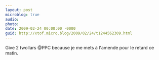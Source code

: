 ```yaml
---
layout: post
microblog: true
audio: 
photo: 
date: 2009-02-24 00:00:00 -0000
guid: http://xtof.micro.blog/2009/02/24/t1244562309.html
---
```

Give 2 twollars @PPC because je me mets à l'amende pour le retard ce matin.
